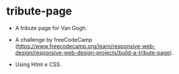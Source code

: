 # tribute-page
- A tribute page for Van Gogh.

- A challenge by freeCodeCamp (https://www.freecodecamp.org/learn/responsive-web-design/responsive-web-design-projects/build-a-tribute-page).

- Using Html e CSS.

